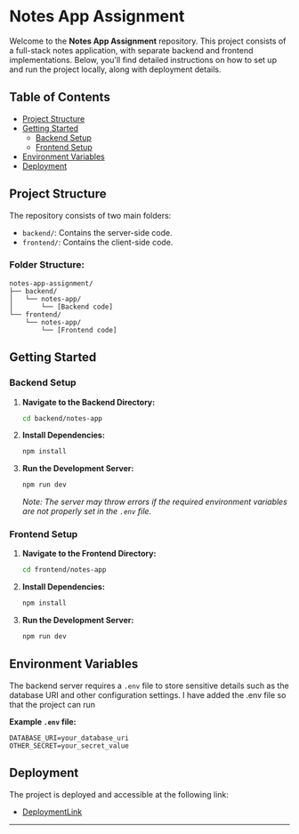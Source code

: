 # Notes App Assignment

Welcome to the **Notes App Assignment** repository. This project consists of a full-stack notes application, with separate backend and frontend implementations. Below, you'll find detailed instructions on how to set up and run the project locally, along with deployment details.

## Table of Contents
- [Project Structure](#project-structure)
- [Getting Started](#getting-started)
  - [Backend Setup](#backend-setup)
  - [Frontend Setup](#frontend-setup)
- [Environment Variables](#environment-variables)
- [Deployment](#deployment)


## Project Structure
The repository consists of two main folders:
- `backend/`: Contains the server-side code.
- `frontend/`: Contains the client-side code.

### Folder Structure:
```
notes-app-assignment/
├── backend/
│   └── notes-app/
│       └── [Backend code]
└── frontend/
    └── notes-app/
        └── [Frontend code]
```

## Getting Started

### Backend Setup

1. **Navigate to the Backend Directory:**
   ```bash
   cd backend/notes-app
   ```

2. **Install Dependencies:**
   ```bash
   npm install
   ```

3. **Run the Development Server:**
   ```bash
   npm run dev
   ```

   *Note: The server may throw errors if the required environment variables are not properly set in the `.env` file.*

### Frontend Setup

1. **Navigate to the Frontend Directory:**
   ```bash
   cd frontend/notes-app
   ```

2. **Install Dependencies:**
   ```bash
   npm install
   ```

3. **Run the Development Server:**
   ```bash
   npm run dev
   ```

## Environment Variables
The backend server requires a `.env` file to store sensitive details such as the database URI and other configuration settings.
I have added the .env file so that the project can run

**Example `.env` file:**
```
DATABASE_URI=your_database_uri
OTHER_SECRET=your_secret_value
```

## Deployment
The project is deployed and accessible at the following link:
- [DeploymentLink](https://notes-app-assignment-nine.vercel.app/)


---

